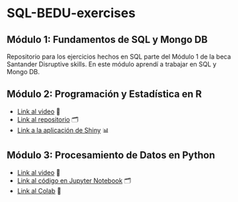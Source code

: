 # SQL-BEDU-exercises
## Módulo 1: Fundamentos de SQL y Mongo DB
Repositorio para los ejercicios hechos en SQL parte del Módulo 1 de la beca Santander Disruptive skills.
En este módulo aprendí a trabajar en SQL y Mongo DB.

## Módulo 2: Programación y Estadística en R
* [Link al video](https://www.youtube.com/watch?v=mOSzWZWkoHE&t=36s) 🎦
* [Link al repositorio](https://github.com/napoleonleal/R-BEDU-Project) 🗂
* [Link a la aplicación de Shiny](https://omar-magaa.shinyapps.io/Postwork8/) 📊

## Módulo 3: Procesamiento de Datos en Python
* [Link al video](https://www.youtube.com/watch?v=kZyzIE8PqnA) 🎦
* [Link al código en Jupyter Notebook](https://github.com/maggiesam/BEDU-Santander-DataScience/tree/main/Procesamiento%20de%20datos) 🗂
* [Link al Colab](https://colab.research.google.com/drive/1pec6HI5K_kYnJajRxQepK6cfnJjQfiN_?usp=sharing#scrollTo=mxB2FJKWG650) 📑
